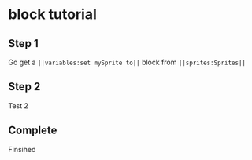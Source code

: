 # block tutorial

## Step 1

Go get a ``||variables:set mySprite to||`` block from ``||sprites:Sprites||``

## Step 2

Test 2

## Complete

Finsihed